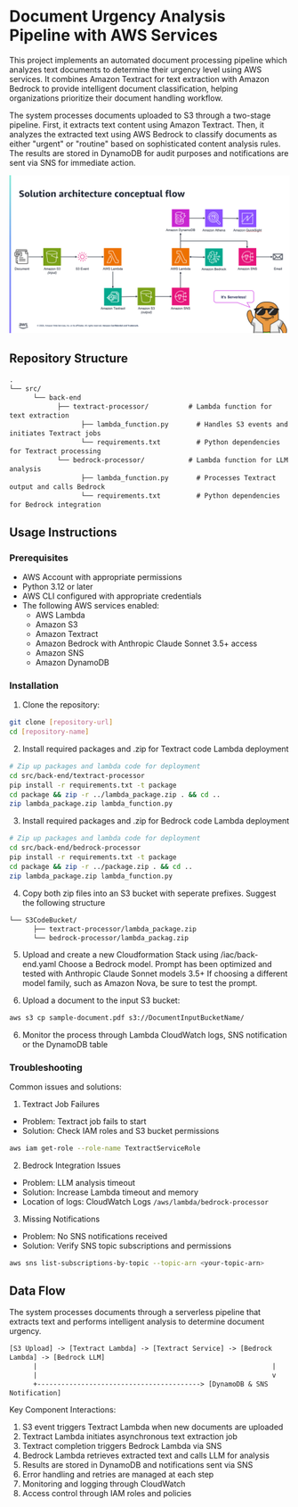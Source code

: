 # Document Urgency Analysis Pipeline with AWS Services

This project implements an automated document processing pipeline which analyzes text documents to determine their urgency level using AWS services. It combines Amazon Textract for text extraction with Amazon Bedrock to provide intelligent document classification, helping organizations prioritize their document handling workflow.

The system processes documents uploaded to S3 through a two-stage pipeline. First, it extracts text content using Amazon Textract. Then, it analyzes the extracted text using AWS Bedrock to classify documents as either "urgent" or "routine" based on sophisticated content analysis rules. The results are stored in DynamoDB for audit purposes and notifications are sent via SNS for immediate action.

![alt text](image.png)

## Repository Structure
```
.
└── src/
      └── back-end
            ├── textract-processor/          # Lambda function for text extraction
                  ├── lambda_function.py       # Handles S3 events and initiates Textract jobs
                  └── requirements.txt         # Python dependencies for Textract processing
            └── bedrock-processor/           # Lambda function for LLM analysis
                  ├── lambda_function.py       # Processes Textract output and calls Bedrock
                  └── requirements.txt         # Python dependencies for Bedrock integration
```

## Usage Instructions
### Prerequisites
- AWS Account with appropriate permissions
- Python 3.12 or later
- AWS CLI configured with appropriate credentials
- The following AWS services enabled:
  - AWS Lambda
  - Amazon S3
  - Amazon Textract
  - Amazon Bedrock with Anthropic Claude Sonnet 3.5+ access
  - Amazon SNS
  - Amazon DynamoDB

### Installation
1. Clone the repository:
```bash
git clone [repository-url]
cd [repository-name]
```

2. Install required packages and .zip for Textract code Lambda deployment
```bash
# Zip up packages and lambda code for deployment
cd src/back-end/textract-processor
pip install -r requirements.txt -t package
cd package && zip -r ../lambda_package.zip . && cd ..
zip lambda_package.zip lambda_function.py
```

3. Install required packages and .zip for Bedrock code Lambda deployment
```bash
# Zip up packages and lambda code for deployment
cd src/back-end/bedrock-processor
pip install -r requirements.txt -t package
cd package && zip -r ../package.zip . && cd ..
zip lambda_package.zip lambda_function.py
```

4. Copy both zip files into an S3 bucket with seperate prefixes. Suggest the following structure
```ascii
└── S3CodeBucket/
      ├── textract-processor/lambda_package.zip
      └── bedrock-processor/lambda_packag.zip
```

5. Upload and create a new Cloudformation Stack using /iac/back-end.yaml
Choose a Bedrock model. Prompt has been optimized and tested with Anthropic Claude Sonnet models 3.5+
If choosing a different model family, such as Amazon Nova, be sure to test the prompt.

6. Upload a document to the input S3 bucket:
```bash
aws s3 cp sample-document.pdf s3://DocumentInputBucketName/
```

6. Monitor the process through Lambda CloudWatch logs, SNS notification or the DynamoDB table

### Troubleshooting
Common issues and solutions:

1. Textract Job Failures
- Problem: Textract job fails to start
- Solution: Check IAM roles and S3 bucket permissions
```bash
aws iam get-role --role-name TextractServiceRole
```

2. Bedrock Integration Issues
- Problem: LLM analysis timeout
- Solution: Increase Lambda timeout and memory
- Location of logs: CloudWatch Logs `/aws/lambda/bedrock-processor`

3. Missing Notifications
- Problem: No SNS notifications received
- Solution: Verify SNS topic subscriptions and permissions
```bash
aws sns list-subscriptions-by-topic --topic-arn <your-topic-arn>
```

## Data Flow
The system processes documents through a serverless pipeline that extracts text and performs intelligent analysis to determine document urgency.

```ascii
[S3 Upload] -> [Textract Lambda] -> [Textract Service] -> [Bedrock Lambda] -> [Bedrock LLM]
      |                                                           |
      |                                                           v
      +-----------------------------------------> [DynamoDB & SNS Notification]
```

Key Component Interactions:
1. S3 event triggers Textract Lambda when new documents are uploaded
2. Textract Lambda initiates asynchronous text extraction job
3. Textract completion triggers Bedrock Lambda via SNS
4. Bedrock Lambda retrieves extracted text and calls LLM for analysis
5. Results are stored in DynamoDB and notifications sent via SNS
6. Error handling and retries are managed at each step
7. Monitoring and logging through CloudWatch
8. Access control through IAM roles and policies